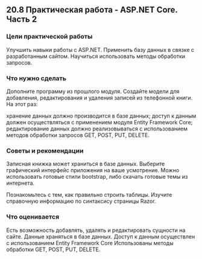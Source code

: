 ## 20.8 Практическая работа - ASP.NET Core. Часть 2
### Цели практической работы
Улучшить навыки работы с ASP.NET. 
Применить базу данных в связке с разработанным сайтом. 
Научиться использовать методы обработки запросов.

### Что нужно сделать
Дополните программу из прошлого модуля. Создайте модели для добавления, редактирования и удаления записей из телефонной книги. На этот раз:

хранение данных должно производится в базе данных;
доступ к данным должен осуществляться с применением модуля Entity Framework Core; 
редактирование данных должно реализовываться с использованием методов обработки запросов GET, POST, PUT, DELETE.

### Советы и рекомендации
Записная книжка может храниться в базе данных. Выберите графический интерфейс приложения на ваше усмотрение. Можно использовать готовые стили bootstrap, либо скачать готовые темы из интернета. 

Познакомьтесь с тем, как правильно строить таблицы. Изучите справочную информацию по синтаксису страницы Razor. 

### Что оценивается
Есть возможность добавлять, удалять и редактировать сущности на сайте.
Данные храняться в базе данных.
Доступ к данным осуществлен с использованием Entity Framework Core
Использованы методы обработки GET, POST, PUT, DELETE.
